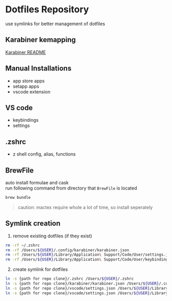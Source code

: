 # Dotfiles Repository

use symlinks for better management of dotfiles

## Karabiner kemapping

[Karabiner README](./karabiner/README.md)

## Manual Installations

-   app store apps
-   setapp apps
-   vscode extension

## VS code

-   keybindings
-   settings

## .zshrc

-   z shell config, alias, functions

## BrewFile

auto install formulae and cask \
run following command from directory that `BrewFile` is located

```zsh
brew bundle
```

> caution: mactex require whole a lot of time, so install seperately

## Symlink creation

1. remove existing dotfiles (if they exist)

```zsh
rm -rf ~/.zshrc
rm -rf /Users/${USER}/.config/karabiner/karabiner.json
rm -rf /Users/${USER}/Library/Application\ Support/Code/User/settings.json
rm -rf /Users/${USER}/Library/Application\ Support/Code/User/keybindings.json
```

2. create symlink for dotfiles

```zsh
ln -s {path for repo clone}/.zshrc /Users/${USER}/.zshrc
ln -s {path for repo clone}/karabiner/karabiner.json /Users/${USER}/.config/karabiner/karabiner.json
ln -s {path for repo clone}/vscode/settings.json /Users/${USER}/Library/Application\ Support/Code/User/settings.json
ln -s {path for repo clone}/vscode/settings.json /Users/${USER}/Library/Application\ Support/Code/User/keybindings.json
```
